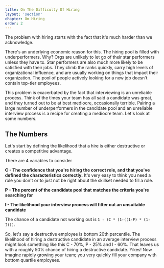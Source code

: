 ```yaml
---
title: On The Difficulty Of Hiring
layout: 'section'
chapter: On Hiring
order: 2
---
```


The problem with hiring starts with the fact that it's much harder than we acknowledge.

There's an underlying economic reason for this. The hiring pool is filled with underperformers. Why? Orgs are unlikely to let go of their star performers unless they have to. Star performers are also much more likely to be satisfied with their jobs. They climb the ranks quickly, carry high levels of organizational influence, and are usually working on things that impact their organization. The pool of people actively looking for a new job doesn't contain top-tier employees.

This problem is exacerbated by the fact that interviewing is an unreliable process. Think of the times your team has all said a candidate was great, and they turned out to be at best mediocre, occasionally terrible. Pairing a large number of underperformers in the candidate pool and an unreliable interview process is a recipe for creating a mediocre team. Let's look at some numbers.

## The Numbers

Let's start by defining the likelihood that a hire is either destructive or creates a competitive advantage.

There are 4 variables to consider

**C - The confidence that you're hiring the correct role, and that you've defined the characteristics correctly.** It's very easy to think you need a role you don't or to just not be right about the skillset needed to fill a role.

**P - The percent of the candidate pool that matches the criteria you're searching for**

**I - The likelihood your interview process will filter out an unsuitable candidate**

The chance of a candidate not working out is `1 - (C * (1-((1-P) * (1-I)))`.

So, let's say a destructive employee is bottom 20th percentile. The likelihood of hiring a destructive candidate in an average interview process might look something like this C - 70%, P - 25% and I - 60%. That leaves us with a roughly 50% chance of hiring a destructive candidate. Yikes! Now imagine rapidly growing your team; you very quickly fill your company with bottom quartile employees.
